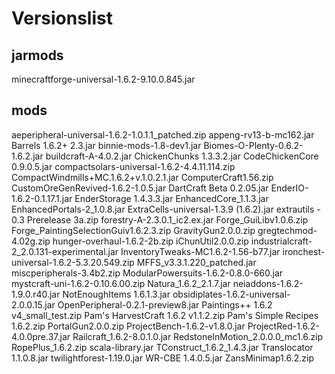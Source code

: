 # Versionslist

## jarmods
minecraftforge-universal-1.6.2-9.10.0.845.jar

## mods
aeperipheral-universal-1.6.2-1.0.1.1_patched.zip
appeng-rv13-b-mc162.jar
Barrels 1.6.2+ 2.3.jar
binnie-mods-1.8-dev1.jar
Biomes-O-Plenty-0.6.2-1.6.2.jar
buildcraft-A-4.0.2.jar
ChickenChunks 1.3.3.2.jar
CodeChickenCore 0.9.0.5.jar
compactsolars-universal-1.6.2-4.4.11.114.zip
CompactWindmills+MC.1.6.2+v.1.0.2.1.jar
ComputerCraft1.56.zip
CustomOreGenRevived-1.6.2-1.0.5.jar
DartCraft Beta 0.2.05.jar
EnderIO-1.6.2-0.1.17.1.jar
EnderStorage 1.4.3.3.jar
EnhancedCore_1.1.3.jar
EnhancedPortals-2_1.0.8.jar
ExtraCells-universal-1.3.9 (1.6.2).jar
extrautils - 0.3 Prerelease 3a.zip
forestry-A-2.3.0.1_ic2.ex.jar
Forge_GuiLibv1.0.6.zip
Forge_PaintingSelectionGuiv1.6.2.3.zip
GravityGun2.0.0.zip
gregtechmod-4.02g.zip
hunger-overhaul-1.6.2-2b.zip
iChunUtil2.0.0.zip
industrialcraft-2_2.0.131-experimental.jar
InventoryTweaks-MC1.6.2-1.56-b77.jar
ironchest-universal-1.6.2-5.3.20.549.zip
MFFS_v3.3.1.220_patched.jar
miscperipherals-3.4b2.zip
ModularPowersuits-1.6.2-0.8.0-660.jar
mystcraft-uni-1.6.2-0.10.6.00.zip
Natura_1.6.2_2.1.7.jar
neiaddons-1.6.2-1.9.0.r40.jar
NotEnoughItems 1.6.1.3.jar
obsidiplates-1.6.2-universal-2.0.0.15.jar
OpenPeripheral-0.2.1-preview8.jar
Paintings++ 1.6.2 v4_small_test.zip
Pam's HarvestCraft 1.6.2 v1.1.2.zip
Pam's Simple Recipes 1.6.2.zip
PortalGun2.0.0.zip
ProjectBench-1.6.2-v1.8.0.jar
ProjectRed-1.6.2-4.0.0pre.37.jar
Railcraft_1.6.2-8.0.1.0.jar
RedstoneInMotion_2.0.0.0_mc1.6.zip
RopePlus_1.6.2.zip
scala-library.jar
TConstruct_1.6.2_1.4.3.jar
Translocator 1.1.0.8.jar
twilightforest-1.19.0.jar
WR-CBE 1.4.0.5.jar
ZansMinimap1.6.2.zip

